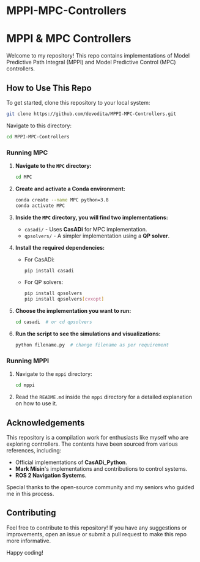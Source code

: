 # MPPI-MPC-Controllers

# MPPI & MPC Controllers

Welcome to my repository! This repo contains implementations of Model Predictive Path Integral (MPPI) and Model Predictive Control (MPC) controllers.

## How to Use This Repo

To get started, clone this repository to your local system:
```sh
git clone https://github.com/devodita/MPPI-MPC-Controllers.git
```
Navigate to this directory:
   ```sh
   cd MPPI-MPC-Controllers
   ```

### Running MPC

1. **Navigate to the `MPC` directory:**
   ```sh
   cd MPC
   ```

2. **Create and activate a Conda environment:**
   ```sh
   conda create --name MPC python=3.8 
   conda activate MPC
   ```

3. **Inside the `MPC` directory, you will find two implementations:**
   - `casadi/` - Uses **CasADi** for MPC implementation.
   - `qpsolvers/` - A simpler implementation using a **QP solver**.

4. **Install the required dependencies:**
   - For CasADi:
     ```sh
     pip install casadi
     ```
   - For QP solvers:
     ```sh
     pip install qpsolvers
     pip install qpsolvers[cvxopt]
     ```

5. **Choose the implementation you want to run:**
   ```sh
   cd casadi  # or cd qpsolvers
   ```

6. **Run the script to see the simulations and visualizations:**
   ```sh
   python filename.py  # change filename as per requirement
   ```

### Running MPPI
1. Navigate to the `mppi` directory:
   ```sh
   cd mppi
   ```
2. Read the `README.md` inside the `mppi` directory for a detailed explanation on how to use it.

## Acknowledgements
This repository is a compilation work for enthusiasts like myself who are exploring controllers. The contents have been sourced from various references, including:
- Official implementations of **CasADi_Python**.
- **Mark Misin**'s implementations and contributions to control systems.
- **ROS 2 Navigation Systems**.

Special thanks to the open-source community and my seniors who guided me in this process.

## Contributing
Feel free to contribute to this repository! If you have any suggestions or improvements, open an issue or submit a pull request to make this repo more informative.

Happy coding!

